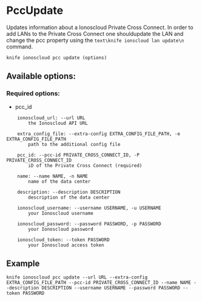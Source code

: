 # PccUpdate

Updates information about a Ionoscloud Private Cross Connect. In order to add LANs to the Private Cross Connect one shouldupdate the LAN and change the pcc property using the ```text\knife ionscloud lan update\n``` command.

```text
knife ionoscloud pcc update (options)
```

## Available options:

### Required options:

* pcc\_id

```text
    ionoscloud_url: --url URL
        the Ionoscloud API URL

    extra_config_file: --extra-config EXTRA_CONFIG_FILE_PATH, -e EXTRA_CONFIG_FILE_PATH
        path to the additional config file

    pcc_id: --pcc-id PRIVATE_CROSS_CONNECT_ID, -P PRIVATE_CROSS_CONNECT_ID
        iD of the Private Cross Connect (required)

    name: --name NAME, -n NAME
        name of the data center

    description: --description DESCRIPTION
        description of the data center

    ionoscloud_username: --username USERNAME, -u USERNAME
        your Ionoscloud username

    ionoscloud_password: --password PASSWORD, -p PASSWORD
        your Ionoscloud password

    ionoscloud_token: --token PASSWORD
        your Ionoscloud access token

```
## Example

```text
knife ionoscloud pcc update --url URL --extra-config EXTRA_CONFIG_FILE_PATH --pcc-id PRIVATE_CROSS_CONNECT_ID --name NAME --description DESCRIPTION --username USERNAME --password PASSWORD --token PASSWORD
```
